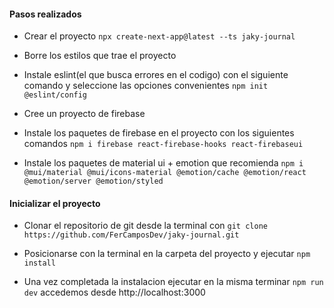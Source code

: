 #### Pasos realizados

- Crear el proyecto
`
npx create-next-app@latest --ts jaky-journal
`

- Borre los estilos que trae el proyecto
- Instale eslint(el que busca errores en el codigo) con el siguiente comando y seleccione las opciones convenientes
`
npm init @eslint/config
`

- Cree un proyecto de firebase
- Instale los paquetes de firebase en el proyecto con los siguientes comandos
`
  npm i firebase react-firebase-hooks react-firebaseui
`
- Instale los paquetes de material ui + emotion que recomienda
`
  npm i @mui/material @mui/icons-material @emotion/cache @emotion/react @emotion/server @emotion/styled
`


#### Inicializar el proyecto
- Clonar el repositorio de git desde la terminal con
`
  git clone https://github.com/FerCamposDev/jaky-journal.git
`

- Posicionarse con la terminal en la carpeta del proyecto y ejecutar
`
  npm install
`

- Una vez completada la instalacion ejecutar en la misma terminar
`
  npm run dev
`
accedemos desde http://localhost:3000